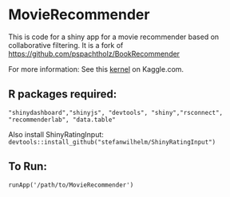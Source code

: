 # MovieRecommender

This is code for a shiny app for a movie recommender based on collaborative filtering. It is a fork of https://github.com/pspachtholz/BookRecommender

For more information: See this [kernel](https://www.kaggle.com/philippsp/book-recommender-collaborative-filtering-shiny) on Kaggle.com.

## R packages required:

`"shinydashboard","shinyjs", "devtools", "shiny","rsconnect", "recommenderlab", "data.table"`

Also install ShinyRatingInput: `devtools::install_github("stefanwilhelm/ShinyRatingInput")`

## To Run:

`runApp('/path/to/MovieRecommender')`

